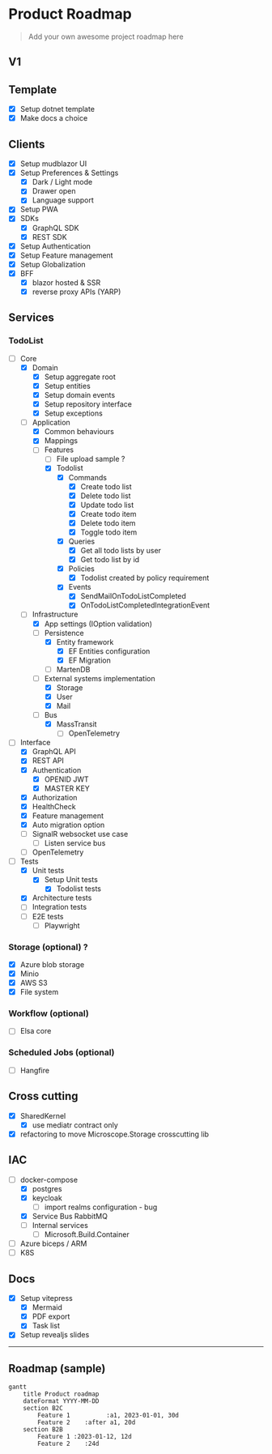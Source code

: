 # Product Roadmap

> Add your own awesome project roadmap here

## V1
## Template

- [x] Setup dotnet template
- [x] Make docs a choice

## Clients
- [x] Setup mudblazor UI
- [x] Setup Preferences & Settings
    - [x] Dark / Light mode
    - [x] Drawer open
    - [x] Language support
- [x] Setup PWA
- [x] SDKs
  - [x] GraphQL SDK
  - [x] REST SDK
- [x] Setup Authentication
- [x] Setup Feature management
- [x] Setup Globalization
- [x] BFF
    - [x] blazor hosted & SSR
    - [x] reverse proxy APIs (YARP)

## Services
### TodoList 
- [ ] Core
    - [x] Domain 
      - [x] Setup aggregate root
      - [x] Setup entities
      - [x] Setup domain events
      - [x] Setup repository interface
      - [x] Setup exceptions
    - [ ] Application
        - [x] Common behaviours
        - [x] Mappings
        - [ ] Features
            - [ ] File upload sample ?
            - [x] Todolist
                - [x] Commands
                  - [x] Create todo list
                  - [x] Delete todo list
                  - [x] Update todo list
                  - [x] Create todo item
                  - [x] Delete todo item
                  - [x] Toggle todo item
                - [x] Queries
                  - [x] Get all todo lists by user
                  - [x] Get todo list by id
                - [x] Policies
                  - [x] Todolist created by policy requirement
                - [x] Events
                  - [x] SendMailOnTodoListCompleted
                  - [x] OnTodoListCompletedIntegrationEvent
  - [ ] Infrastructure
    - [x] App settings (IOption validation)
    - [ ] Persistence
         - [x] Entity framework
           - [x] EF Entities configuration
           - [x] EF Migration
         - [ ] MartenDB
    - [ ] External systems implementation
        - [x] Storage
        - [x] User
        - [x] Mail
    - [ ] Bus
        - [x] MassTransit
          - [ ] OpenTelemetry
- [ ] Interface
    - [x] GraphQL API
    - [x] REST API
    - [x] Authentication
        - [x] OPENID JWT
        - [x] MASTER KEY
    - [x] Authorization
    - [x] HealthCheck
    - [x] Feature management
    - [x] Auto migration option
    - [ ] SignalR websocket use case
      - [ ] Listen service bus
    - [ ] OpenTelemetry
- [ ] Tests
    - [x] Unit tests
        - [x] Setup Unit tests
            - [x] Todolist tests
    - [x] Architecture tests
    - [ ] Integration tests
    - [ ] E2E tests
      - [ ] Playwright

### Storage (optional) ?
- [x] Azure blob storage
- [x] Minio
- [x] AWS S3
- [x] File system

###  Workflow (optional)
- [ ] Elsa core

###  Scheduled Jobs (optional)
- [ ] Hangfire

## Cross cutting 
- [x] SharedKernel
    - [x] use mediatr contract only
- [x] refactoring to move Microscope.Storage crosscutting lib

## IAC
- [ ] docker-compose
    - [x] postgres
    - [x] keycloak
      - [ ] import realms configuration - bug
    - [x] Service Bus RabbitMQ
    - [ ] Internal services
      - [ ] Microsoft.Build.Container
- [ ] Azure biceps / ARM
- [ ] K8S

## Docs
- [x] Setup vitepress
  - [x] Mermaid
  - [x] PDF export
  - [x] Task list
- [x] Setup revealjs slides

-------------------------
## Roadmap (sample)
```mermaid
gantt
    title Product roadmap
    dateFormat YYYY-MM-DD
    section B2C
        Feature 1          :a1, 2023-01-01, 30d
        Feature 2    :after a1, 20d
    section B2B
        Feature 1 :2023-01-12, 12d
        Feature 2    :24d
```
